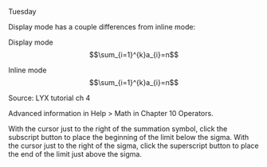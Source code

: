 ---
---
Tuesday

Display mode has a couple differences from inline mode:  

Display mode $$\sum_{i=1}^{k}a_{i}=n$$

Inline mode$$\sum_{i=1}^{k}a_{i}=n$$

Source: LYX tutorial ch 4

Advanced information in Help \> Math in Chapter 10 Operators.

With the cursor just to the right of the summation symbol, click the subscript button to place the beginning of the limit below the sigma. With the cursor just to the right of the sigma, click the superscript button to place the end of the limit just above the sigma.
